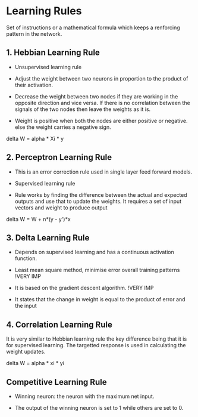 # Learning Rules

Set of instructions or a mathematical formula which keeps a renforcing pattern in the network.

## 1. Hebbian Learning Rule

- Unsupervised learning rule

- Adjust the weight between two neurons in proportion to the product of their activation.

- Decrease the weight between two nodes if they are working in the opposite direction and vice versa. If there is no correlation between the signals of the two nodes then leave the weights as it is.

- Weight is positive when both the nodes are either positive or negative. else the weight carries a negative sign.

delta W = alpha \* Xi \* y

## 2. Perceptron Learning Rule

- This is an error correction rule used in single layer feed forward models.

- Supervised learning rule

- Rule works by finding the difference between the actual and expected outputs and use that to update the weights. It requires a set of input vectors and weight to produce output

delta W = W + n*(y - y')*x

## 3. Delta Learning Rule

- Depends on supervised learning and has a continuous activation function.

- Least mean square method, minimise error overall training patterns !VERY IMP

- It is based on the gradient descent algorithm. !VERY IMP

- It states that the change in weight is equal to the product of error and the input

## 4. Correlation Learning Rule

It is very similar to Hebbian learning rule the key difference being that it is for supervised learning. The targetted response is used in calculating the weight updates.

delta W = alpha \* xi \* yi

## Competitive Learning Rule

- Winning neuron: the neuron with the maximum net input.

- The output of the winning neuron is set to 1 while others are set to 0.
